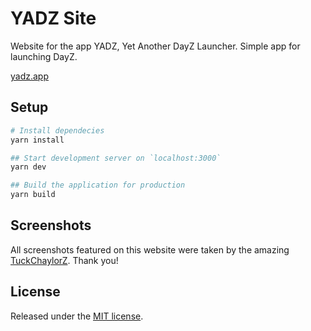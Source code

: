 # YADZ Site
Website for the app YADZ, Yet Another DayZ Launcher. Simple app for launching DayZ.

[yadz.app](https://yadz.app/)

## Setup
```bash
# Install dependecies
yarn install

## Start development server on `localhost:3000`
yarn dev

## Build the application for production
yarn build
```

## Screenshots
All screenshots featured on this website were taken by the amazing [TuckChaylorZ](https://www.twitch.tv/tuckchaylorz). Thank you!

## License
Released under the [MIT license](LICENSE).